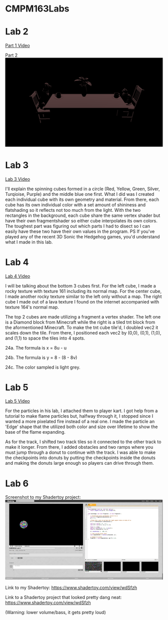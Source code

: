 # CMPM163Labs
# Lab 2
[Part 1 Video](https://drive.google.com/open?id=1ZNRToRDp_e3SNvR8d-B4qvdthD6SKX0U)

Part 2
![](Lab2/Images/Lab2Part2.png)
# Lab 3
[Lab 3 Video](https://drive.google.com/open?id=1oTUnCFbzTzYfaUWa9YLIOTEDR36yKESl)

I'll explain the spinning cubes formed in a circle (Red, Yellow, Green, Silver, Turqioise, Purple) and the middle blue one first. What I did was I created each individual cube with its own geometry and material. From there, each cube has its own individual color with a set amount of shininess and flatshading so it reflects not too much from the light.
With the two rectangles in the background, each cube share the same vertex shader but have their own fragmentshader so either cube interpolates its own colors. The toughest part was figuring out which parts I had to disect so I can easily have these two have their own values in the program.
PS If you've played any of the recent 3D Sonic the Hedgehog games, you'd understand what I made in this lab.
# Lab 4
[Lab 4 Video](https://drive.google.com/open?id=1I-rBztRGOa850nWonMzcfIPfjrts3HZ7)

I will be talking about the bottom 3 cubes first. For the left cube, I made a rocky texture with texture 161 including its normal map. For the center cube, I made another rocky texture similar to the left only without a map. The right cube I made out of a lava texture I found on the internet accompanied with texture 164's normal map.

The top 2 cubes are made utilizing a fragment a vertex shader. The left one is a Diamond block from Minecraft while the right is a tiled tnt block from the aformentioned Minecraft. To make the tnt cube tile'd, I doubled vec2 it scales down the tile. From there, I positioned each vec2 by (0,0), (0,1), (1,0), and (1,1) to space the tiles into 4 spots. 

24a. The formula is x = 8u - u

24b. The formula is y = 8 - (8 - 8v)

24c. The color sampled is light grey.
# Lab 5
[Lab 5 Video](https://drive.google.com/open?id=12KbhnCMbFF5P51YR48iQaES8cvABsJjr)

For the particles in his lab, I attached them to player kart. I got help from a tutorial to make flame particles but, halfway through it, I stopped since I wanted a more pixelated fire instead of a real one. I made the particle an 'Edge' shape that the utilized both color and size over lifetime to show the base of the flame expanding.

As for the track, I shifted two track tiles so it connected to the other track to make it longer. From there, I added obstacles and two ramps where you must jump through a donut to continue with the track. I was able to make the checkpoints into donuts by putting the checkpoints inside the donuts and making the donuts large enough so players can drive through them.
# Lab 6

Screenshot to my Shadertoy project: ![](Lab6/ShaderToySC.png)

Link to my Shadertoy: https://www.shadertoy.com/view/wdSfzh

Link to a Shadertoy project that looked pretty dang neat: https://www.shadertoy.com/view/wdSfzh

(Warning: lower volume/bass, it gets pretty loud)
